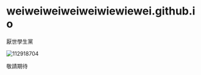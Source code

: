 # weiweiweiweiweiwiewiewei.github.io
厭世學生黨

![112918704](https://user-images.githubusercontent.com/112918704/196330553-aff3d987-6bfb-4259-b1f9-49423e79bb76.jpg)

敬請期待
